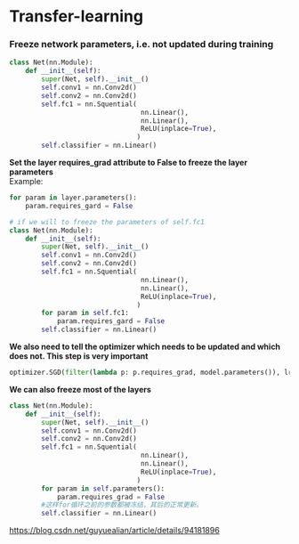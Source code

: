 # Transfer-learning

### Freeze network parameters, i.e. not updated during training

```python
class Net(nn.Module):
    def __init__(self):
        super(Net, self).__init__()
        self.conv1 = nn.Conv2d()
        self.conv2 = nn.Conv2d()
        self.fc1 = nn.Squential(
                                 nn.Linear(),
                                 nn.Linear(),
                                 ReLU(inplace=True),
                                )
        self.classifier = nn.Linear()
```
**Set the layer requires_grad attribute to False to freeze the layer parameters**  
Example:
```python
for param in layer.parameters():
	param.requires_gard = False

# if we will to freeze the parameters of self.fc1
class Net(nn.Module):
    def __init__(self):
        super(Net, self).__init__()
        self.conv1 = nn.Conv2d()
        self.conv2 = nn.Conv2d()
        self.fc1 = nn.Squential(
                                 nn.Linear(),
                                 nn.Linear(),
                                 ReLU(inplace=True),
                                )
        for param in self.fc1:
        	param.requires_gard = False
        self.classifier = nn.Linear()
```
**We also need to tell the optimizer which needs to be updated and which does not. This step is very important**

```python
optimizer.SGD(filter(lambda p: p.requires_grad, model.parameters()), lr=1e-5)
```
**We can also freeze most of the layers**
```python
class Net(nn.Module):
    def __init__(self):
        super(Net, self).__init__()
        self.conv1 = nn.Conv2d()
        self.conv2 = nn.Conv2d()
        self.fc1 = nn.Squential(
                                 nn.Linear(),
                                 nn.Linear(),
                                 ReLU(inplace=True),
                                )
        for param in self.parameters():
            param.requires_grad = False
        #这样for循环之前的参数都被冻结，其后的正常更新。
        self.classifier = nn.Linear()
```

https://blog.csdn.net/guyuealian/article/details/94181896

